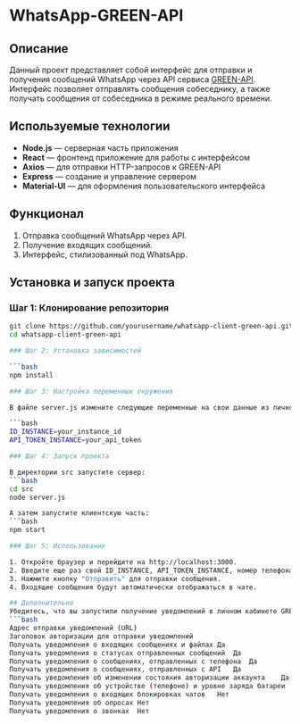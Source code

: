 # WhatsApp-GREEN-API

## Описание

Данный проект представляет собой интерфейс для отправки и получения сообщений WhatsApp через API сервиса [GREEN-API](https://green-api.com/). Интерфейс позволяет отправлять сообщения собеседнику, а также получать сообщения от собеседника в режиме реального времени.

## Используемые технологии

- **Node.js** — серверная часть приложения
- **React** — фронтенд приложение для работы с интерфейсом
- **Axios** — для отправки HTTP-запросов к GREEN-API
- **Express** — создание и управление сервером
- **Material-UI** — для оформления пользовательского интерфейса

## Функционал

1. Отправка сообщений WhatsApp через API.
2. Получение входящих сообщений.
3. Интерфейс, стилизованный под WhatsApp.

## Установка и запуск проекта

### Шаг 1: Клонирование репозитория

```bash
git clone https://github.com/yourusername/whatsapp-client-green-api.git
cd whatsapp-client-green-api

### Шаг 2: Установка зависимостей

```bash
npm install

### Шаг 3: Настройка переменных окружения

В файле server.js измените следующие переменные на свои данные из личного кабинета GREEN-API:

```bash
ID_INSTANCE=your_instance_id
API_TOKEN_INSTANCE=your_api_token

### Шаг 4: Запуск проекта

В директории src запустите сервер:
```bash
cd src
node server.js

А затем запустите клиентскую часть:   
```bash
npm start

### Шаг 5: Использование

1. Откройте браузер и перейдите на http://localhost:3000.
2. Введите еще раз свой ID_INSTANCE, API_TOKEN_INSTANCE, номер телефона получателя в формате 79001234567 и сообщение.
3. Нажмите кнопку "Отправить" для отправки сообщения.
4. Входящие сообщения будут автоматически отображаться в чате.

## Дополнительно
Убедитесь, что вы запустили получение уведомлений в личном кабинете GREEN-API.
```bash
Адрес отправки уведомлений (URL)	
Заголовок авторизации для отправки уведомлений	
Получать уведомления о входящих сообщениях и файлах	Да
Получать уведомления о статусах отправленных сообщений	Да
Получать уведомления о сообщениях, отправленных с телефона	Да
Получать уведомления о сообщениях, отправленных с API	Да
Получать уведомления об изменении состояния авторизации аккаунта	Да
Получать уведомления об устройстве (телефоне) и уровне заряда батареи	Нет
Получать уведомления о входящих блокировках чатов	Нет
Получать уведомления об опросах	Нет
Получать уведомления о звонках	Нет

